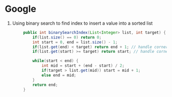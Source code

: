 # Google

1. Using binary search to find index to insert a value into a sorted list

```java
        public int binarySearchIndex(List<Integer> list, int target) {
            if(list.size() == 0) return 0;
            int start = 0, end = list.size() - 1;
            if(list.get(end) < target) return end + 1; // handle corner case
            if(list.get(start) >= target) return start; // handle corner case

            while(start < end) {
                int mid = start + (end - start) / 2;
                if(target > list.get(mid)) start = mid + 1;
                else end = mid;
            }
            return end;
        }
```



